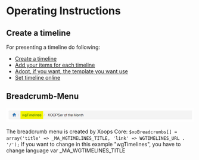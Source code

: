 # Operating Instructions

## Create a timeline

For presenting a timeline do following:

* [Create a timeline](administration-menu/timelines.md)
* [Add your items for each timeline](administration-menu/items.md)
* [Adopt, if you want, the template you want use](administration-menu/templates.md)
* [Set timeline online](administration-menu/timelines.md)

## Breadcrumb-Menu

![](.gitbook/assets/4breadcrumb.png)

The breadcrumb menu is created by Xoops Core: `$xoBreadcrumbs[] = array('title' => _MA_WGTIMELINES_TITLE, 'link' => WGTIMELINES_URL . '/');` If you want to change in this example "wgTimelines", you have to change language var \_MA\_WGTIMELINES\_TITLE

